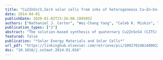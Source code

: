 ```yaml
---
title: "Cu2ZnSn(S,Se)4 solar cells from inks of heterogeneous Cu–Zn–Sn–S nanocrystals"
date: 2014-04-01
publishDate: 2020-01-02T23:26:00.189505Z
authors: ["Nathaniel J. Carter", "Wei-Chang Yang", "Caleb K. Miskin", "Charles J. Hages", "Eric A. Stach", "Rakesh Agrawal"]
publication_types: ["2"]
abstract: "The solution-based synthesis of quaternary Cu2ZnSnS4 (CZTS) nanocrystals and further processing into a homogeneous photovoltaic absorber ﬁlm prove challenging due to the stability of binary and ternary chalcogenide compounds comprised of Cu, Zn, and Sn cations. In this contribution, CZTS nanocrystals are synthesized according to a previously reported synthesis recipe yielding devices with reported efﬁciencies as high as 7.2%. The particles are separated by size into two populations exhibiting size-correlated composition variations. This observation highlights the challenges in synthesizing quaternary CZTS nanoparticles with interparticle composition uniformity. Films of particles from each population are sintered in a selenium atmosphere and found to exhibit a notable degree of phase segregation in the ﬁnal ﬁlm, while a mixture of particles from both populations converts into a relatively homogeneous ﬁlm upon selenization. Devices fabricated from the two particle populations separately as well as the mixture of particles exhibit varying degrees of performance, with the mixed particle cells achieving total area efﬁciencies as high as 7.9%. A modiﬁed synthesis recipe producing CZTS particles with narrower composition variations is shown to produce devices with improved efﬁciencies up to 8.4%. Preliminary conclusions regarding the effect of nanocrystal heterogeneity on ﬁlm sintering and device performance are presented."
featured: false
publication: "*Solar Energy Materials and Solar Cells*"
url_pdf: "https://linkinghub.elsevier.com/retrieve/pii/S0927024814000221"
doi: "10.1016/j.solmat.2014.01.016"
---
```



